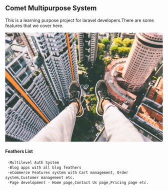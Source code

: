 ## Comet Multipurpose System
This is a learning purpose project for laravel developers.There are some features that we cover here.

<img src="Features.jpg"> 

   #### Feathers List
     -Multilevel Auth System
     -Blog apps with all blog feathers
     -eCommerce Features system with Cart management, Order system,Customer management etc.
     -Page development - Home page,Contact Us page,Pricing page etc.
  
